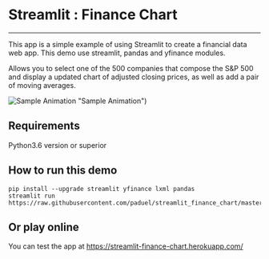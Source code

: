# Streamlit : Finance Chart
---
This app is a simple example of using Streamlit to create a financial data web app.
This demo use streamlit, pandas and yfinance modules.

Allows you to select one of the 500 companies that compose the S&P 500 and
display a updated chart of adjusted closing prices, as well as add a pair of
moving averages.

![Sample Animation](https://raw.github.com/ArthurStarks/Finance_Chart_Streamlit/blob/main/sample.gif) "Sample Animation")

## Requirements

Python3.6 version or superior


## How to run this demo
```
pip install --upgrade streamlit yfinance lxml pandas
streamlit run https://raw.githubusercontent.com/paduel/streamlit_finance_chart/master/app.py
```
## Or play online

You can test the app at https://streamlit-finance-chart.herokuapp.com/
